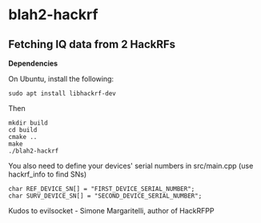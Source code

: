# blah2-hackrf
Fetching IQ data from 2 HackRFs
--
**Dependencies**

On Ubuntu, install the following:

    sudo apt install libhackrf-dev

Then

    mkdir build
    cd build
    cmake ..
    make
    ./blah2-hackrf

You also need to define your devices' serial numbers in src/main.cpp (use hackrf_info to find SNs)

    char REF_DEVICE_SN[] = "FIRST_DEVICE_SERIAL_NUMBER";
    char SURV_DEVICE_SN[] = "SECOND_DEVICE_SERIAL_NUMBER";
    
Kudos to evilsocket - Simone Margaritelli, author of HackRFPP

